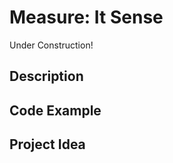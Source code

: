 # Measure:   It Sense

<!-- Write here -->

Under Construction!

## Description

<!-- Write here -->

## Code Example

<!-- Write here -->

## Project Idea

<!-- Write here -->
